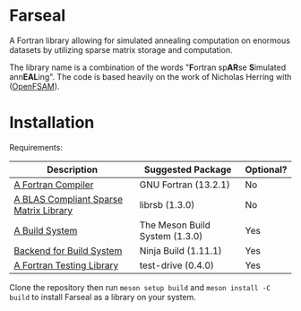 # Farseal

A Fortran library allowing for simulated annealing computation on enormous datasets by utilizing sparse matrix storage and computation. 

The library name is a combination of the words "**F**ortran sp**AR**se **S**imulated ann**EAL**ing". The code is based heavily on the work of Nicholas Herring with ([OpenFSAM](https://github.com/nfherrin/OpenFSAM)).

# Installation

Requirements:

Description | Suggested Package | Optional?
--- | --- | ---
[A Fortran Compiler](https://gcc.gnu.org/fortran/) | GNU Fortran (13.2.1) | No
[A BLAS Compliant Sparse Matrix Library](https://librsb.sourceforge.net/) | librsb (1.3.0) | No
[A Build System](https://mesonbuild.com/) | The Meson Build System (1.3.0) | Yes
[Backend for Build System](https://ninja-build.org/) | Ninja Build (1.11.1) | Yes
[A Fortran Testing Library](https://github.com/fortran-lang/test-drive) | test-drive (0.4.0) | Yes

Clone the repository then run `meson setup build` and `meson install -C build` to install Farseal as a library on your system.
